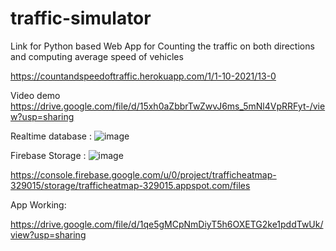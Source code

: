 # traffic-simulator

Link for Python based Web App for Counting the traffic on both directions and computing average speed of vehicles

https://countandspeedoftraffic.herokuapp.com/1/1-10-2021/13-0

Video demo
https://drive.google.com/file/d/15xh0aZbbrTwZwvJ6ms_5mNl4VpRRFyt-/view?usp=sharing

Realtime database :
![image](https://user-images.githubusercontent.com/49940399/158123291-0131e112-f232-4e35-a442-127c6043a951.png)

Firebase Storage :
![image](https://user-images.githubusercontent.com/49940399/158123499-c964c0c8-5e50-420f-b503-d933ce82d785.png)

https://console.firebase.google.com/u/0/project/trafficheatmap-329015/storage/trafficheatmap-329015.appspot.com/files

App Working:

https://drive.google.com/file/d/1qe5gMCpNmDiyT5h6OXETG2ke1pddTwUk/view?usp=sharing
